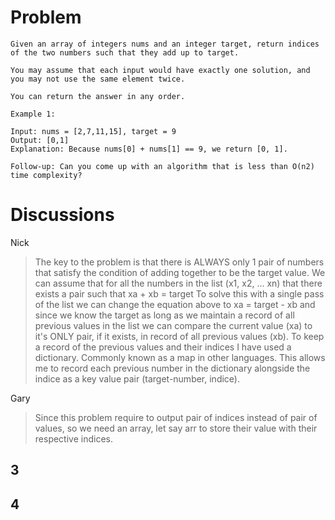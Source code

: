# Problem

```
Given an array of integers nums and an integer target, return indices of the two numbers such that they add up to target.

You may assume that each input would have exactly one solution, and you may not use the same element twice.

You can return the answer in any order.

Example 1:

Input: nums = [2,7,11,15], target = 9
Output: [0,1]
Explanation: Because nums[0] + nums[1] == 9, we return [0, 1].

Follow-up: Can you come up with an algorithm that is less than O(n2) time complexity?
```


# Discussions
Nick
> The key to the problem is that there is ALWAYS only 1 pair of numbers that satisfy the condition of adding together to be the target value.
We can assume that for all the numbers in the list (x1, x2, ... xn) that there exists a pair such that xa + xb = target To solve this with a single pass of the list we can change the equation above to xa = target - xb and since we know the target as long as we maintain a record of all previous values in the list we can compare the current value (xa) to it's ONLY pair, if it exists, in record of all previous values (xb). To keep a record of the previous values and their indices I have used a dictionary. Commonly known as a map in other languages. This allows me to record each previous number in the dictionary alongside the indice as a key value pair (target-number, indice).

Gary 
> Since this problem require to output pair of indices instead of pair of values, so we need an array, let say arr to store their value with their respective indices.

## 3

## 4